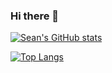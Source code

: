 ### Hi there 👋

[![Sean's GitHub stats](https://github-readme-stats.vercel.app/api?username=SeanEmmers&count_private=true&theme=onedark)](https://github.com/SeanEmmers/github-readme-stats)

[![Top Langs](https://github-readme-stats.vercel.app/api/top-langs/?username=SeanEmmers&layout=compact)](https://github.com/SeanEmmers/github-readme-stats)



<!--
**SeanEmmers/SeanEmmers** is a ✨ _special_ ✨ repository because its `README.md` (this file) appears on your GitHub profile.

Here are some ideas to get you started:

- 🔭 I’m currently working on ...
- 🌱 I’m currently learning ...
- 👯 I’m looking to collaborate on ...
- 🤔 I’m looking for help with ...
- 💬 Ask me about ...
- 📫 How to reach me: ...
- 😄 Pronouns: ...
- ⚡ Fun fact: ...
-->
